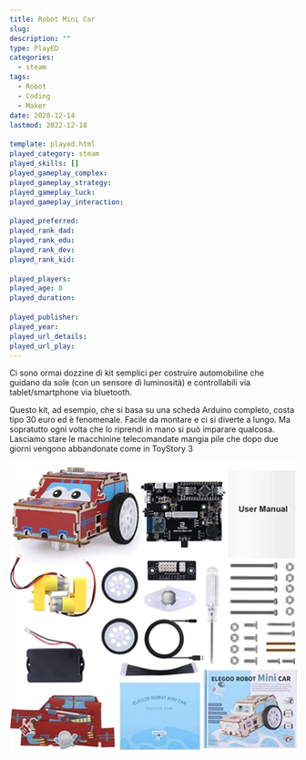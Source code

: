 ```yaml
---
title: Robot Mini Car
slug: 
description: ""
type: PlayED
categories:
  - steam
tags:
  - Robot
  - Coding
  - Maker
date: 2020-12-14
lastmod: 2022-12-18

template: played.html
played_category: steam
played_skills: []
played_gameplay_complex: 
played_gameplay_strategy: 
played_gameplay_luck: 
played_gameplay_interaction: 

played_preferred:
played_rank_dad: 
played_rank_edu: 
played_rank_dev: 
played_rank_kid: 

played_players: 
played_age: 8
played_duration: 

played_publisher: 
played_year: 
played_url_details: 
played_url_play: 
---
```


Ci sono ormai dozzine di kit semplici per costruire automobiline che guidano da sole (con un sensore di luminosità) e controllabili via tablet/smartphone via bluetooth.

Questo kit, ad esempio, che si basa su una scheda Arduino completo, costa tipo 30 euro ed è fenomenale.
Facile da montare e ci si diverte a lungo. Ma sopratutto ogni volta che lo riprendi in mano si può imparare qualcosa.
Lasciamo stare le macchinine telecomandate mangia pile che dopo due giorni vengono abbandonate come in ToyStory 3

![](img/robotcar_scheme.webp)
